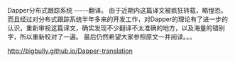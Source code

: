 ﻿Dapper分布式跟踪系统
	-----翻译。
由于近期内这篇译文被疯狂转载，略惶恐。而且经过对分布式跟踪系统半年多来的开发工作，对Dapper的理论有了进一步的认识，重新审视这篇译文，确实发现不少翻译不太准确的地方，以及海量的错别字，所以重新校对了一遍。
最后仍然希望大家参照原文一并阅读。。。

http://bigbully.github.io/Dapper-translation

